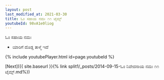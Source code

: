 ```yaml
---
layout: post
last_modified_at: 2021-03-30
title: ಓಂ ಸಹಾಯ ನಮಃ ೧೧ ಟೈಮ್ಸ್
youtubeId: 98vA1e0liog
---
```

 
 
 ಓಂ ಸಹಾಯ ನಮಃ  
 
 -  ಯಾರಿಗೆ ದೊಡ್ಡ ತಾಳ್ಮೆ ಇದೆ 
 
  
 
  
 
 
 
 
 
 


{% include youtubePlayer.html id=page.youtubeId %}
 
[Next]({{ site.baseurl }}{% link  split1/_posts/2014-09-15-ಓಂ ನಿವೇದನಾಯ ನಮಃ ೧೧ ಟೈಮ್ಸ್.md%})
 
